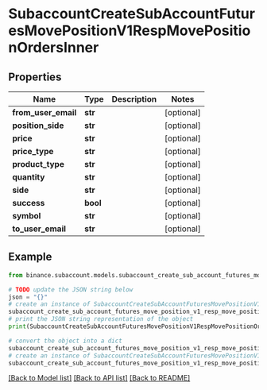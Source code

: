 # SubaccountCreateSubAccountFuturesMovePositionV1RespMovePositionOrdersInner


## Properties

Name | Type | Description | Notes
------------ | ------------- | ------------- | -------------
**from_user_email** | **str** |  | [optional] 
**position_side** | **str** |  | [optional] 
**price** | **str** |  | [optional] 
**price_type** | **str** |  | [optional] 
**product_type** | **str** |  | [optional] 
**quantity** | **str** |  | [optional] 
**side** | **str** |  | [optional] 
**success** | **bool** |  | [optional] 
**symbol** | **str** |  | [optional] 
**to_user_email** | **str** |  | [optional] 

## Example

```python
from binance.subaccount.models.subaccount_create_sub_account_futures_move_position_v1_resp_move_position_orders_inner import SubaccountCreateSubAccountFuturesMovePositionV1RespMovePositionOrdersInner

# TODO update the JSON string below
json = "{}"
# create an instance of SubaccountCreateSubAccountFuturesMovePositionV1RespMovePositionOrdersInner from a JSON string
subaccount_create_sub_account_futures_move_position_v1_resp_move_position_orders_inner_instance = SubaccountCreateSubAccountFuturesMovePositionV1RespMovePositionOrdersInner.from_json(json)
# print the JSON string representation of the object
print(SubaccountCreateSubAccountFuturesMovePositionV1RespMovePositionOrdersInner.to_json())

# convert the object into a dict
subaccount_create_sub_account_futures_move_position_v1_resp_move_position_orders_inner_dict = subaccount_create_sub_account_futures_move_position_v1_resp_move_position_orders_inner_instance.to_dict()
# create an instance of SubaccountCreateSubAccountFuturesMovePositionV1RespMovePositionOrdersInner from a dict
subaccount_create_sub_account_futures_move_position_v1_resp_move_position_orders_inner_from_dict = SubaccountCreateSubAccountFuturesMovePositionV1RespMovePositionOrdersInner.from_dict(subaccount_create_sub_account_futures_move_position_v1_resp_move_position_orders_inner_dict)
```
[[Back to Model list]](../README.md#documentation-for-models) [[Back to API list]](../README.md#documentation-for-api-endpoints) [[Back to README]](../README.md)


